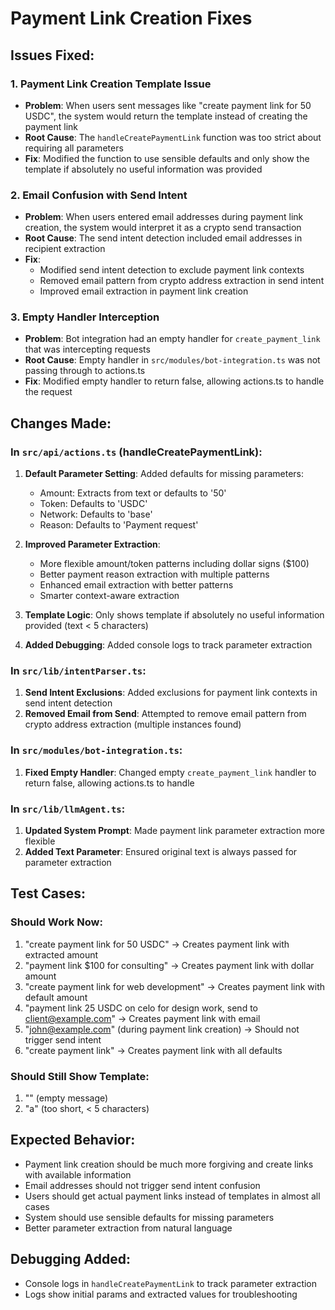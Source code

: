 # Payment Link Creation Fixes

## Issues Fixed:

### 1. Payment Link Creation Template Issue
- **Problem**: When users sent messages like "create payment link for 50 USDC", the system would return the template instead of creating the payment link
- **Root Cause**: The `handleCreatePaymentLink` function was too strict about requiring all parameters
- **Fix**: Modified the function to use sensible defaults and only show the template if absolutely no useful information was provided

### 2. Email Confusion with Send Intent
- **Problem**: When users entered email addresses during payment link creation, the system would interpret it as a crypto send transaction
- **Root Cause**: The send intent detection included email addresses in recipient extraction
- **Fix**: 
  - Modified send intent detection to exclude payment link contexts
  - Removed email pattern from crypto address extraction in send intent
  - Improved email extraction in payment link creation

### 3. Empty Handler Interception
- **Problem**: Bot integration had an empty handler for `create_payment_link` that was intercepting requests
- **Root Cause**: Empty handler in `src/modules/bot-integration.ts` was not passing through to actions.ts
- **Fix**: Modified empty handler to return false, allowing actions.ts to handle the request

## Changes Made:

### In `src/api/actions.ts` (handleCreatePaymentLink):
1. **Default Parameter Setting**: Added defaults for missing parameters:
   - Amount: Extracts from text or defaults to '50'
   - Token: Defaults to 'USDC'
   - Network: Defaults to 'base'
   - Reason: Defaults to 'Payment request'

2. **Improved Parameter Extraction**:
   - More flexible amount/token patterns including dollar signs ($100)
   - Better payment reason extraction with multiple patterns
   - Enhanced email extraction with better patterns
   - Smarter context-aware extraction

3. **Template Logic**: Only shows template if absolutely no useful information provided (text < 5 characters)

4. **Added Debugging**: Added console logs to track parameter extraction

### In `src/lib/intentParser.ts`:
1. **Send Intent Exclusions**: Added exclusions for payment link contexts in send intent detection
2. **Removed Email from Send**: Attempted to remove email pattern from crypto address extraction (multiple instances found)

### In `src/modules/bot-integration.ts`:
1. **Fixed Empty Handler**: Changed empty `create_payment_link` handler to return false, allowing actions.ts to handle

### In `src/lib/llmAgent.ts`:
1. **Updated System Prompt**: Made payment link parameter extraction more flexible
2. **Added Text Parameter**: Ensured original text is always passed for parameter extraction

## Test Cases:

### Should Work Now:
1. "create payment link for 50 USDC" → Creates payment link with extracted amount
2. "payment link $100 for consulting" → Creates payment link with dollar amount
3. "create payment link for web development" → Creates payment link with default amount
4. "payment link 25 USDC on celo for design work, send to client@example.com" → Creates payment link with email
5. "john@example.com" (during payment link creation) → Should not trigger send intent
6. "create payment link" → Creates payment link with all defaults

### Should Still Show Template:
1. "" (empty message)
2. "a" (too short, < 5 characters)

## Expected Behavior:
- Payment link creation should be much more forgiving and create links with available information
- Email addresses should not trigger send intent confusion
- Users should get actual payment links instead of templates in almost all cases
- System should use sensible defaults for missing parameters
- Better parameter extraction from natural language

## Debugging Added:
- Console logs in `handleCreatePaymentLink` to track parameter extraction
- Logs show initial params and extracted values for troubleshooting